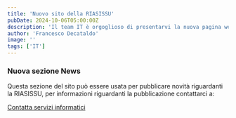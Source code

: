 ```yaml
---
title: 'Nuovo sito della RIASISSU'
pubDate: 2024-10-06T05:00:00Z
description: 'Il team IT è orgoglioso di presentarvi la nuova pagina web!'
author: 'Francesco Decataldo'
image: ''
tags: ['IT']
---
```


<!-- ![Foxi is here.](/blog/post-06.png) -->

### Nuova sezione News

Questa sezione del sito può essere usata per pubblicare novità riguardanti la RIASISSU, per informazioni riguardanti la pubblicazione contattarci a:

[Contatta servizi informatici](mailto://webmasters@riasissu.it)

